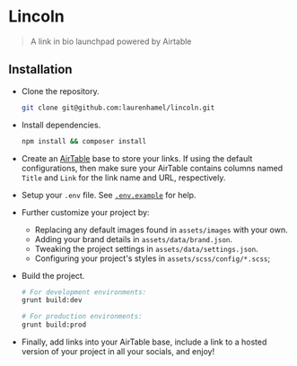 # Lincoln

> A link in bio launchpad powered by Airtable

## Installation

- Clone the repository.

  ```bash
  git clone git@github.com:laurenhamel/lincoln.git
  ```

- Install dependencies.

  ```bash
  npm install && composer install
  ```

- Create an [AirTable](https://airtable.com/) base to store your links. If using the default configurations, then make sure your AirTable contains columns named `Title` and `Link` for the link name and URL, respectively.

- Setup your `.env` file. See [`.env.example`](https://github.com/laurenhamel/lincoln/blob/master/.env.example) for help.

- Further customize your project by:

  - Replacing any default images found in `assets/images` with your own.
  - Adding your brand details in `assets/data/brand.json`.
  - Tweaking the project settings in `assets/data/settings.json`.
  - Configuring your project's styles in `assets/scss/config/*.scss`;

- Build the project.

  ```bash
  # For development environments:
  grunt build:dev

  # For production environments:
  grunt build:prod
  ```

- Finally, add links into your AirTable base, include a link to a hosted version of your project in all your socials, and enjoy!
